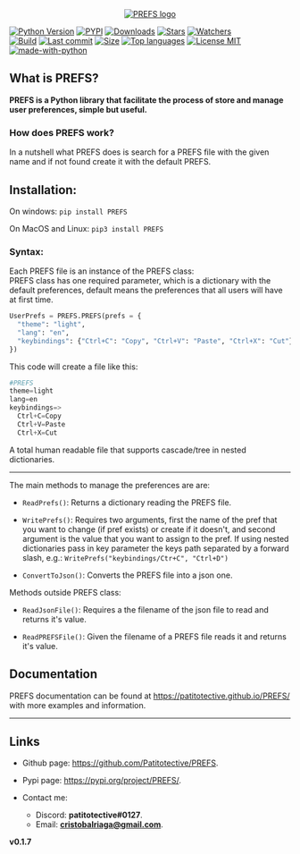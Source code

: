 <a id="user-content-prefs" class="anchor" aria-hidden="true" href="#prefs">
 
<div align="center">
  <img src="https://github.com/Patitotective/PREFS/blob/main/Images/logo1.png?raw=true" alt="PREFS logo">
</div>

</a>

[![Python Version](https://img.shields.io/pypi/pyversions/prefs)](https://pypi.org/project/prefs/)
[![PYPI](https://img.shields.io/pypi/v/prefs)](https://pypi.org/project/prefs/)
[![Downloads](https://pepy.tech/badge/prefs)](https://pepy.tech/project/prefs)
[![Stars](https://img.shields.io/github/stars/patitotective/prefs)](https://github.com/Patitotective/PREFS/stargazers)
[![Watchers](https://img.shields.io/github/watchers/Patitotective/PREFS)](https://github.com/Patitotective/PREFS/watchers)
<br/>
[![Build](https://img.shields.io/appveyor/build/Patitotective/PREFS)](https://ci.appveyor.com/project/Patitotective/prefs)
[![Last commit](https://img.shields.io/github/last-commit/Patitotective/PREFS)](https://github.com/Patitotective/PREFS/commits/main)
[![Size](https://img.shields.io/github/repo-size/Patitotective/PREFS)](https://github.com/Patitotective/PREFS)
[![Top languages](https://img.shields.io/github/languages/top/Patitotective/PREFS)](https://github.com/Patitotective/PREFS)
[![License MIT](https://img.shields.io/github/license/Patitotective/PREFS)](https://github.com/Patitotective/PREFS/)
<br/>
[![made-with-python](https://img.shields.io/badge/made%20with-python-blue)](https://www.python.org/)

## What is PREFS?

**PREFS is a Python library that facilitate the process of store and manage user preferences, simple but useful.**

### How does PREFS work?
In a nutshell what PREFS does is search for a PREFS file with the given name and if not found create it with the default PREFS.

## Installation:

On windows:
`pip install PREFS`

On MacOS and Linux:
`pip3 install PREFS`

### Syntax:

Each PREFS file is an instance of the PREFS class:  
PREFS class has one required parameter, which is a dictionary with the default preferences, default means the preferences that all users will have at first time.

```Python
UserPrefs = PREFS.PREFS(prefs = {
  "theme": "light", 
  "lang": "en", 
  "keybindings": {"Ctrl+C": "Copy", "Ctrl+V": "Paste", "Ctrl+X": "Cut"}
})
```

This code will create a file like this:

```python
#PREFS
theme=light
lang=en
keybindings=>
  Ctrl+C=Copy
  Ctrl+V=Paste
  Ctrl+X=Cut
```

A total human readable file that supports cascade/tree in nested dictionaries.

---

The main methods to manage the preferences are are:

- `ReadPrefs()`: Returns a dictionary reading the PREFS file.

- `WritePrefs()`: Requires two arguments, first the name of the pref that you want to change (if pref exists) or create if it doesn't, and second argument is the value that you want to assign to the pref. If using nested dictionaries pass in key parameter the keys path separated by a forward slash, e.g.: 
`WritePrefs("keybindings/Ctr+C", "Ctrl+D")`

- `ConvertToJson()`: Converts the PREFS file into a json one.

Methods outside PREFS class:

- `ReadJsonFile()`: Requires a the filename of the json file to read and returns it's value.

- `ReadPREFSFile()`: Given the filename of a PREFS file reads it and returns it's value.

## Documentation

PREFS documentation can be found at https://patitotective.github.io/PREFS/ with more examples and information.

---

## Links

- Github page: https://github.com/Patitotective/PREFS.
- Pypi page: https://pypi.org/project/PREFS/.

- Contact me:
  - Discord: **patitotective#0127**.
  - Email: **cristobalriaga@gmail.com**.



**v0.1.7**
